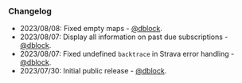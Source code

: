 ### Changelog

* 2023/08/08: Fixed empty maps - [@dblock](https://github.com/dblock).
* 2023/08/07: Display all information on past due subscriptions - [@dblock](https://github.com/dblock).
* 2023/08/07: Fixed undefined `backtrace` in Strava error handling - [@dblock](https://github.com/dblock).
* 2023/07/30: Initial public release - [@dblock](https://github.com/dblock).
